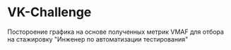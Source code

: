 # VK-Challenge
Постороение графика на основе полученных метрик VMAF для отбора на стажировку "Инженер по автоматизации тестирования"
